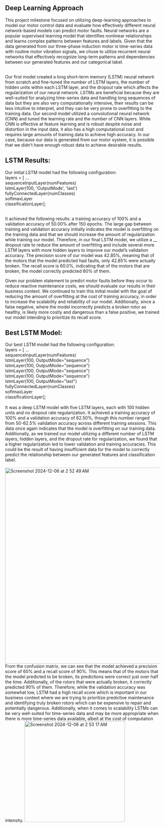 
<h2>Deep Learning Approach</h2>
This project milestone focused on utilizing deep-learning approaches to model our motor control data and evaluate how effectively different neural network-based models can predict motor faults. Neural networks are a popular supervised learning model that identifies nonlinear relationships and learns complex patterns between features and labels. Given that the data generated from our three-phase induction motor is time-series data with routine motor vibration signals, we chose to utilize recurrent neural networks that effectively recognize long-term patterns and dependencies between our generated features and our categorical label. <br><br>

Our first model created a long short-term memory (LSTM) neural network from scratch and fine-tuned the number of LSTM layers, the number of hidden units within each LSTM layer, and the dropout rate which affects the regularization of our neural network. LSTMs are beneficial because they are well-suited for analyzing time-series data and handling long sequences of data but they are also very computationally intensive, their results can be less intuitive to interpret, and they can be very prone to overfitting to the training data. Our second model utilized a convolutional neural network (CNN) and tuned the learning rate and the number of CNN layers. While CNN is effective at feature learning and is robust despite noise and distortion in the input data, it also has a high computational cost and requires large amounts of training data to achieve high accuracy. In our case, because our data is generated from our motor system, it is possible that we didn’t have enough robust data to achieve desirable results. 

<h2>LSTM Results:</h2> Our initial LSTM model had the following configuration: <br>
layers = [ ...<br>
   sequenceInputLayer(numFeatures)<br>
   lstmLayer(100, 'OutputMode', 'last')<br> 
   fullyConnectedLayer(numClasses)<br>
   softmaxLayer<br>
   classificationLayer];<br><br>
   
It achieved the following results: a training accuracy of 100% and a validation accuracy of 50.00% after 150 epochs. The large gap between training and validation accuracy initially indicates the model is overfitting on the training data and that we should increase the amount of regularization while training our model. Therefore, in our final LSTM model, we utilize a __ dropout rate to reduce the amount of overfitting and include several more LSTM layers with more hidden layers to improve our model’s validation accuracy. The precision score of our model was 42.85%, meaning that of the motors that the model predicted had faults, only 42.85% were actually broken. The recall score is 60.0%, indicating that of the motors that are broken, the model correctly predicted 60% of them.<br>

Given our problem statement to predict motor faults before they occur to reduce reactive maintenance costs, we should evaluate our results in their business context. We continued to train this initial model with the goal of reducing the amount of overfitting at the cost of training accuracy, in order to increase the scalability and reliability of our model. Additionally, since a false negative, where the model incorrectly predicts a broken rotor as healthy, is likely more costly and dangerous than a false positive, we trained our model intending to prioritize its recall score.

<h2>Best LSTM Model:</h2>
Our best LSTM model had the following configuration: <br>
layers = [ ...<br>
   sequenceInputLayer(numFeatures)<br>
   lstmLayer(100, OutputMode="sequence")<br>
   lstmLayer(100, OutputMode="sequence")<br>
   lstmLayer(100, OutputMode="sequence")<br>
   lstmLayer(100, OutputMode="sequence")<br>
   lstmLayer(100, OutputMode="last")<br>
   fullyConnectedLayer(numClasses)<br>
   softmaxLayer<br>
   classificationLayer];<br><br>
It was a deep LSTM model with five LSTM layers, each with 100 hidden units and no dropout rate regularization. It achieved a training accuracy of 100% and a validation accuracy of 62.50%, though this number ranged from 50-62.5% validation accuracy across different training sessions. This data once again indicates that the model is overfitting on our training data. Additionally, as we trained our model utilizing a different number of LSTM layers, hidden layers, and the dropout rate for regularization, we found that a higher regularization led to lower validation and training accuracies. This could be the result of having insufficient data for the model to correctly predict the relationship between our generated features and classification label. <br><br>
<img width="635" alt="Screenshot 2024-12-06 at 2 52 49 AM" src="https://github.com/user-attachments/assets/40d1e444-c907-40da-938b-f96f21bc09ee"><br>
From the confusion matrix, we can see that the model achieved a precision score of 60% and a recall score of 90%. This means that of the motors that the model predicted to be broken, its predictions were correct just over half the time. Additionally, of the rotors that were actually broken, it correctly predicted 90% of them. Therefore, while the validation accuracy was somewhat low, LSTM had a high recall score which is important in our business context where we are trying to prioritize predictive maintenance and identifying truly broken rotors which can be expensive to repair and potentially dangerous. Additionally, when it comes to scalability LSTMs can be very well-suited for time-series data and may be more appropriate when there is more time-series data available, albeit at the cost of computation intensity. 
<img width="327" alt="Screenshot 2024-12-06 at 2 53 17 AM" src="https://github.com/user-attachments/assets/4fe98041-81d9-4409-b562-64098d58c72e">

